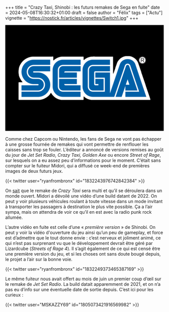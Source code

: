 +++
title = "Crazy Taxi, Shinobi : les futurs remakes de Sega en fuite"
date = 2024-05-08T16:30:32+01:00
draft = false
author = "Félix"
tags = ["Actu"]
vignette = "https://nostick.fr/articles/vignettes/Switch1.jpg"
+++ 

![Logo Sega](sega.png "")

Comme chez Capcom ou Nintendo, les fans de Sega ne vont pas échapper à une grosse fournée de remakes qui vont permettre de renflouer les caisses sans trop se fouler. L’éditeur a annoncé de versions remises au goût du jour de *Jet Set Radio, Crazy Taxi, Golden Axe* ou encore *Street of Rage*, sur lesquels on a eu assez peu d’informations pour le moment. C’était sans compter sur le fuiteur Midori, qui a diffusé ce week-end de premières images de deux futurs jeux.

{{< twitter user="ryanfrombronx" id="1832243976742842384" >}}

On [sait](https://nostick.fr/articles/2024/juillet/0207-crazy-taxi-multijoueur-sega/) que le remake de *Crazy Taxi* sera multi et qu’il se déroulera dans un monde ouvert. Midori a dévoilé une vidéo d’une build datant de 2022. On peut y voir  plusieurs véhicules roulant à toute vitesse dans un mode invitant à transporter les passagers à destination le plus vite possible. Ça a l’air sympa, mais on attendra de voir ce qu’il en est avec la radio punk rock allumée.

L’autre vidéo en fuite est celle d’une « *première version* » de Shinobi. On peut y voir la vidéo d'ouverture du jeu ainsi qu’un peu de gameplay, et force est d’admettre que le tout donne envie : c’est nerveux et joliment animé, ce qui n’est pas surprenant vu que le développement devrait être géré par Lizardcube (*Streets of Rage 4*). Il s’agit également de ce qui est censé être une première version du jeu, et si les choses ont sans doute bougé depuis, le projet a l’air sur la bonne voie. 

{{< twitter user="ryanfrombronx" id="1832249373465387169" >}}

Le même fuiteur nous avait offert au mois de juin un premier coup d’œil sur le remake de *Jet Set Radio*. La build datait apparemment de 2021, et on n’a pas eu d’info sur une éventuelle date de sortie depuis. C’est ici pour les curieux :

{{< twitter user="MSKAZZY69" id="1805073421916569982" >}}